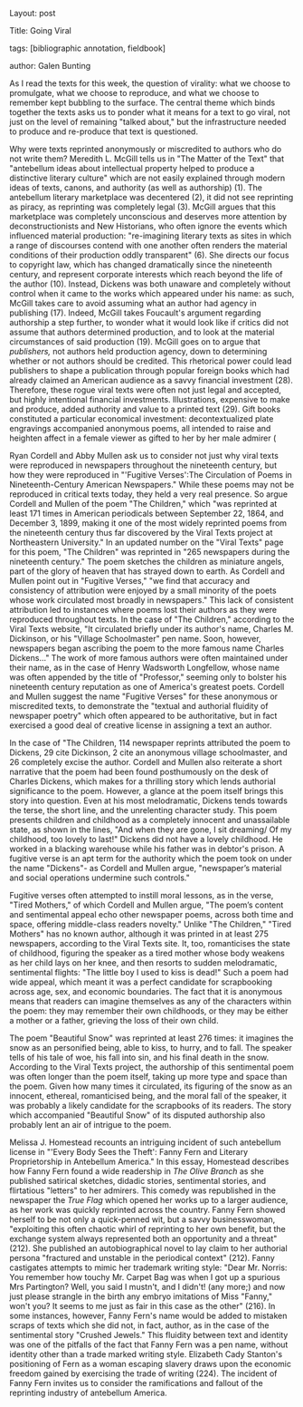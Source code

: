 Layout: post

Title: Going Viral

tags: [bibliographic annotation, fieldbook]

author: Galen Bunting

As I read the texts for this week, the question of virality: what we choose to promulgate, what we choose to reproduce, and what we choose 
to remember kept bubbling to the surface. The central theme which binds together the texts asks us to ponder what it means for a text 
to go viral, not just on the level of remaining "talked about," but the infrastructure needed to produce and re-produce that text is questioned.

Why were texts reprinted anonymously or miscredited to authors who do not write them? Meredith L. McGill tells us in "The Matter of the Text" 
that "antebellum ideas about intellectual property helped to produce a distinctive literary culture" which are not easily explained through 
modern ideas of texts, canons, and authority (as well as authorship) (1). The antebellum literary marketplace was decentered (2), it did not 
see reprinting as piracy, as reprinting was completely legal (3). McGill argues that this marketplace was completely unconscious and deserves 
more attention by deconstructionists and New Historians, who often ignore the events which influenced material production: 
"re-imagining literary texts as sites in which a range of discourses contend with one another often renders the material conditions of their 
production oddly transparent" (6). She directs our focus to copyright law, which has changed dramatically since the nineteenth century, and 
represent corporate interests which reach beyond the life of the author (10). Instead, Dickens was both unaware and completely without control 
when it came to the works which appeared under his name: as such, McGill takes care to avoid assuming what an author had agency in publishing (17). 
Indeed, McGill takes Foucault's argument regarding authorship a step further, to wonder what it would look like if critics did not assume that 
authors determined production, and to look at the material circumstances of said production (19). McGill goes on to argue that *publishers,* not 
authors held production agency, down to determining whether or not authors should be credited. This rhetorical power could lead publishers to 
shape a publication through popular foreign books which had already claimed an American audience as a savvy financial investment (28). Therefore, 
these rogue viral texts were often not just legal and accepted, but highly intentional financial investments. Illustrations, expensive to make 
and produce, added authority and value to a printed text (29). Gift books constituted a particular economical investment: decontextualized 
plate engravings accompanied anonymous poems, all intended to raise and heighten affect in a female viewer as gifted to her by her male 
admirer (

Ryan Cordell and Abby Mullen ask us to consider not just why viral texts were reproduced in newspapers throughout the 
nineteenth century, but how they were reproduced in "'Fugitive Verses':The Circulation of Poems in Nineteenth-Century American Newspapers." 
While these poems may not be reproduced in critical texts today, they held a very real presence. So argue Cordell and Mullen of the poem 
"The Children," which "was reprinted at least 171 times in American periodicals between September 22, 1864, and December 3, 1899, making 
it one of the most widely reprinted poems from the nineteenth century thus far discovered by the Viral Texts project at Northeastern 
University." In an updated number on the "Viral Texts" page for this poem, "The Children" was reprinted in "265 newspapers during the 
nineteenth century." The poem sketches the children as miniature angels, part of the glory of heaven that has strayed down to earth. As 
Cordell and Mullen point out in "Fugitive Verses," "we find that accuracy and consistency of attribution were enjoyed by a small minority 
of the poets whose work circulated most broadly in newspapers." This lack of consistent attribution led to instances where poems lost their 
authors as they were reproduced throughout texts. In the case of "The Children," according to the Viral Texts website, "It circulated briefly 
under its author's name, Charles M. Dickinson, or his "Village Schoolmaster" pen name. Soon, however, newspapers began ascribing the poem 
to the more famous name Charles Dickens..." The work of more famous authors were often maintained under their name, as in the case of 
Henry Wadsworth Longfellow, whose name was often appended by the title of "Professor," seeming only to bolster his nineteenth century reputation 
as one of America's greatest poets. Cordell and Mullen suggest the name "Fugitive Verses" for these anonymous or miscredited texts, to demonstrate
the "textual and authorial fluidity of newspaper poetry" which often appeared to be authoritative, but in fact exercised a good deal of 
creative license in assigning a text an author. 

In the case of "The Children, 114 newspaper reprints attributed the poem to Dickens, 29 cite Dickinson, 2 cite an anonymous village schoolmaster, 
and 26 completely excise the author. Cordell and Mullen also reiterate a short narrative that the poem had been found posthumously on the desk 
of Charles Dickens, which makes for a thrilling story which lends authorial significance to the poem. However, a glance at the poem itself brings 
this story into question. Even at his most melodramatic, Dickens tends towards the terse, the short line, and the unrelenting character study. 
This poem presents children and childhood as a completely innocent and unassailable state, as shown in the lines, "And when they are gone, 
I sit dreaming/ Of my childhood, too lovely to last!" Dickens did not have a lovely childhood. He worked in a blacking warehouse while his father 
was in debtor's prison. A fugitive verse is an apt term for the authority which the poem took on under the name "Dickens"- as Cordell and Mullen argue, 
"newspaper’s material and social operations undermine such controls." 

Fugitive verses often attempted to instill moral lessons, as in the verse, "Tired Mothers," of which Cordell and Mullen argue, "The poem’s content and sentimental appeal echo other newspaper poems, across both time and space, offering middle-class readers novelty." Unlike 
"The Children," "Tired Mothers" has no known author, although it was printed in at least 275 newspapers, according to the Viral Texts site. 
It, too, romanticises the state of childhood, figuring the speaker as a tired mother whose body weakens as her child lays on her knee, and then resorts to sudden melodramatic, sentimental flights: "The little boy I used to kiss is dead!" Such a poem had wide appeal, which meant 
it was a perfect candidate for scrapbooking across age, sex, and economic boundaries. The fact that it is anonymous means that readers can 
imagine themselves as any of the characters within the poem: they may remember their own childhoods, or they may be either a mother or a father, grieving the loss of their own child. 

The poem "Beautiful Snow" was reprinted at least 276 times: it imagines the snow as an personified being, able to kiss, to hurry, and to fall. The speaker tells of his tale of woe, his fall into sin, and his final death in the snow. According to the Viral Texts project, the 
authorship of this sentimental poem was often longer than the poem itself, taking up more type and space than the poem. Given how many times 
it circulated, its figuring of the snow as an innocent, ethereal, romanticised being, and the moral fall of the speaker, it was probably a 
likely candidate for the scrapbooks of its readers. The story which accompanied "Beautiful Snow" of its disputed authorship also probably 
lent an air of intrigue to the poem. 

Melissa J. Homestead recounts an intriguing incident of such antebellum license in "'Every Body Sees the Theft': Fanny Fern and Literary
Proprietorship in Antebellum America." In this essay, Homestead describes how Fanny Fern found a wide readership in *The Olive Branch* as 
she published satirical sketches, didadic stories, sentimental stories, and flirtatious "letters" to her admirers. This comedy was republished in the newspaper the *True Flag* which opened her works up to a larger audience, as her work was quickly reprinted across the country. Fanny Fern showed herself to be not only a quick-penned wit, but a savvy businesswoman, "exploiting this often chaotic whirl of reprinting to her own benefit, but the exchange system always represented both an opportunity and a threat" (212). She published an
autobiographical novel to lay claim to her authorial persona "fractured and unstable in the periodical context" (212). Fanny castigates 
attempts to mimic her trademark writing style: "Dear Mr. Norris: You remember how touchy Mr. Carpet Bag was when I got up a spurious Mrs 
Partington? Well, you said I mustn't, and I didn't! (any more;) and now just please strangle in the birth any embryo imitations of Miss
"Fanny," won't you? It seems to me just as fair in this case as the other" (216). In some instances, however, Fanny Fern's name would be 
added to mistaken scraps of texts which she did not, in fact, author, as in the case of the sentimental story "Crushed Jewels." This 
fluidity between text and identity was one of the pitfalls of the fact that Fanny Fern was a pen name, without identity other than a trade 
marked writing style. Elizabeth Cady Stanton's positioning of Fern as a woman escaping slavery draws upon the economic freedom gained by 
exercising the trade of writing (224). The incident of Fanny Fern invites us to consider the ramifications and fallout of the reprinting 
industry of antebellum America. 

